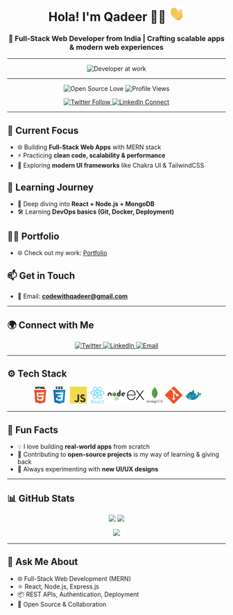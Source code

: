<h1 align="center">Hola! I'm Qadeer 👨‍💻 <img src="https://raw.githubusercontent.com/ABSphreak/ABSphreak/master/gifs/Hi.gif" height="35px"></h1>  
<h3 align="center">🚀 Full-Stack Web Developer from India | Crafting scalable apps & modern web experiences</h3>  

---

<div align="center">
  <img src="https://media.giphy.com/media/qgQUggAC3Pfv687qPC/giphy.gif" alt="Developer at work" width="50%" />
</div>

---

<p align="center">
  <img src="https://badges.frapsoft.com/os/v2/open-source.svg?v=103" alt="Open Source Love" />
  <img src="https://komarev.com/ghpvc/?username=CodeWithQadeer&label=Profile%20views&color=0e75b6&style=flat" alt="Profile Views" />
</p>

<p align="center">
  <a href="https://x.com/SyedAbdQadeer" target="_blank">
    <img src="https://img.shields.io/twitter/follow/CodeWithQadeer?logo=twitter&style=for-the-badge" alt="Twitter Follow" />
  </a>
  <a href="https://www.linkedin.com/in/syed-abdul-qadeer-4a2896313/" target="_blank">
    <img src="https://img.shields.io/badge/Connect%20on-LinkedIn-blue?logo=linkedin&style=for-the-badge" alt="LinkedIn Connect" />
  </a>
</p>

---

## 🔭 Current Focus
- 🌐 Building **Full-Stack Web Apps** with MERN stack  
- ⚡ Practicing **clean code, scalability & performance**  
- 📱 Exploring **modern UI frameworks** like Chakra UI & TailwindCSS  

## 🌱 Learning Journey
- 🚀 Deep diving into **React + Node.js + MongoDB**  
- 🛠️ Learning **DevOps basics (Git, Docker, Deployment)**  

## 👨‍💻 Portfolio
- 🌐 Check out my work: [Portfolio](https://portfolio-app-sand-three.vercel.app/)

## 📫 Get in Touch
- 📧 Email: **codewithqadeer@gmail.com**

---

## 🌍 Connect with Me
<p align="center">
  <a href="https://x.com/SyedAbdQadeer" target="_blank">
    <img src="https://raw.githubusercontent.com/rahuldkjain/github-profile-readme-generator/master/src/images/icons/Social/twitter.svg" alt="Twitter" width="40" />
  </a>
  <a href="https://www.linkedin.com/in/syed-abdul-qadeer-4a2896313/" target="_blank">
    <img src="https://raw.githubusercontent.com/rahuldkjain/github-profile-readme-generator/master/src/images/icons/Social/linked-in-alt.svg" alt="LinkedIn" width="40" />
  </a>
  <a href="mailto:codewithqadeer@gmail.com" target="_blank">
    <img src="https://img.shields.io/badge/Email-%20Let's%20Connect-%23EA4335?logo=gmail&style=for-the-badge" alt="Email" />
  </a>
</p>

---

## ⚙️ Tech Stack
<p align="center">
  <img src="https://raw.githubusercontent.com/devicons/devicon/master/icons/html5/html5-original-wordmark.svg" width="40"/>
  <img src="https://raw.githubusercontent.com/devicons/devicon/master/icons/css3/css3-original-wordmark.svg" width="40"/>
  <img src="https://raw.githubusercontent.com/devicons/devicon/master/icons/javascript/javascript-original.svg" width="40"/>
  <img src="https://raw.githubusercontent.com/devicons/devicon/master/icons/react/react-original-wordmark.svg" width="40"/>
  <img src="https://raw.githubusercontent.com/devicons/devicon/master/icons/nodejs/nodejs-original-wordmark.svg" width="40"/>
  <img src="https://raw.githubusercontent.com/devicons/devicon/master/icons/express/express-original.svg" width="40"/>
  <img src="https://raw.githubusercontent.com/devicons/devicon/master/icons/mongodb/mongodb-original-wordmark.svg" width="40"/>
  <img src="https://raw.githubusercontent.com/devicons/devicon/master/icons/git/git-original.svg" width="40"/>
  <img src="https://raw.githubusercontent.com/devicons/devicon/master/icons/docker/docker-original.svg" width="40"/>
</p>

---

## 🌟 Fun Facts
- 💡 I love building **real-world apps** from scratch  
- 📂 Contributing to **open-source projects** is my way of learning & giving back  
- 🎨 Always experimenting with **new UI/UX designs**  

---

## 📊 GitHub Stats
<p align="center">
  <img src="https://github-readme-stats.vercel.app/api?username=CodeWithQadeer&show_icons=true&theme=radical&count_private=true" height="160" />
  <img src="https://github-readme-streak-stats.herokuapp.com/?user=CodeWithQadeer&theme=radical" height="160" />
</p>

<p align="center">
  <img src="https://github-readme-stats.vercel.app/api/top-langs/?username=CodeWithQadeer&layout=compact&theme=radical" height="160"/>
</p>

---

## 💬 Ask Me About
- 🌐 Full-Stack Web Development (MERN)  
- ⚛️ React, Node.js, Express.js  
- 📦 REST APIs, Authentication, Deployment  
- 📂 Open Source & Collaboration
